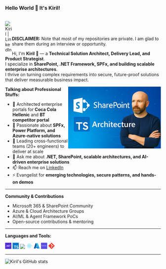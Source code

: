 ### Hello World 👋 It's Kiril!  

<br/>

<a href="[[https://www.linkedin.com/in/YOUR-LINKEDIN/](https://www.linkedin.com/in/kirililiev/)](https://www.linkedin.com/in/kirililiev/)">
<img align="left" alt="Kiril | LinkedIn" width="22px" src="https://cdn.jsdelivr.net/npm/simple-icons@v3/icons/linkedin.svg" />
</a>
<br/>
<br/>

**DISCLAIMER:** Note that most of my repositories are private. I am glad to share them during an interview or opportunity.

Hi, I'm **Kiril** 🙌 — a **Technical Solution Architect, Delivery Lead, and Product Strategist**.  
I specialize in **SharePoint, .NET Framework, SPFx, and building scalable enterprise architectures**.  
I thrive on turning complex requirements into secure, future-proof solutions that deliver measurable business impact.  

<img align="right" alt="GIF" src="https://github.com/Sartor87/Sartor87/blob/main/SharePointArchitect.png" width="300"/>

**Talking about Professional Stuffs:**  
- 🔭 Architected enterprise portals for **Coca Cola Hellenic** and **BT competitor portal**  
- 🌱 Passionate about **SPFx, Power Platform, and Azure-native solutions**  
- 👯 Leading cross-functional teams (20+ engineers) to deliver at scale  
- 💬 Ask me about **.NET, SharePoint, scalable architectures, and AI-driven enterprise solutions**  
- 📫 Reach me on [LinkedIn]([https://www.linkedin.com/in/YOUR-LINKEDIN/](https://www.linkedin.com/in/kirililiev/))  
- ⚡ Evangelist for **emerging technologies, secure patterns, and hands-on demos**  

---

**Community & Contributions**  
- Microsoft 365 & SharePoint Community  
- Azure & Cloud Architecture Groups  
- AI/ML & Agent Framework PoCs  
- Open-source contributions & mentoring  

---

**Languages and Tools:**  

<code><img height="20" src="https://raw.githubusercontent.com/github/explore/master/topics/dotnet/dotnet.png"></code>
<code><img height="20" src="https://raw.githubusercontent.com/github/explore/master/topics/typescript/typescript.png"></code>
<code><img height="20" src="https://avatars.githubusercontent.com/u/19156602?s=200&v=4"></code>
<code><img height="20" src="https://raw.githubusercontent.com/github/explore/master/topics/react/react.png"></code>
<code><img height="20" src="https://raw.githubusercontent.com/github/explore/master/topics/azure/azure.png"></code>
<code><img height="20" src="https://raw.githubusercontent.com/github/explore/master/topics/terraform/terraform.png"></code>
<code><img height="20" src="https://raw.githubusercontent.com/github/explore/master/topics/git/git.png"></code>

---

![Kiril's GitHub stats](https://github-readme-stats.vercel.app/api?username=YOUR-GITHUB-USERNAME&show_icons=true&hide_border=true&theme=radical)
